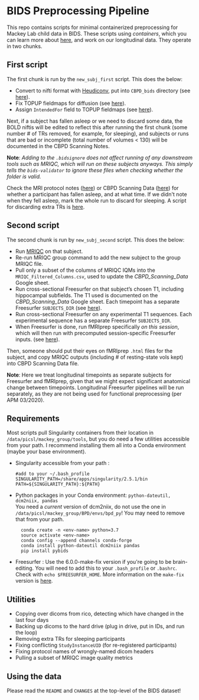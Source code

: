 # BIDS Preprocessing Pipeline

This repo contains scripts for minimal containerized preprocessing for Mackey Lab child data in BIDS. These scripts using *containers*, which you can learn more about [here](https://github.com/mackeylab/home/wiki/Singularity-containers), and work on our longitudinal data. They operate in two chunks.

## First script
The first chunk is run by the `new_subj_first` script. This does the below:

- Convert to nifti format with [Heudiconv](https://heudiconv.readthedocs.io/en/latest/), put into `CBPD_bids` directory (see [here](https://github.com/mackeylab/bids_ppc_scripts/blob/master/heudiconv)).
- Fix TOPUP fieldmaps for diffusion (see [here](https://github.com/mackeylab/bids_ppc_scripts/blob/master/fix_topup_sequences)).
- Assign `IntendedFor` field to TOPUP fieldmaps (see [here](https://github.com/mackeylab/bids_ppc_scripts/blob/master/assign_fieldmaps)).

Next, if a subject has fallen asleep or we need to discard some data, the BOLD niftis will be edited to reflect this after running the first chunk (some number # of TRs removed, for example, for sleeping), and subjects or runs that are bad or incomplete (total number of volumes < 130) will be documented in the CBPD Scanning Notes.

**Note**: *Adding to the `.bidsignore` does not affect running of any downstream tools such as MRIQC, which will run on these subjects anyways. This simply tells the `bids-validator` to ignore these files when checking whether the folder is valid.*

Check the MRI protocol notes ([here](https://docs.google.com/spreadsheets/d/15D3aYw1m127c-BHkAAxGTNqqpewZirn1OTzHZomUpUU/edit#gid=0)) or CBPD Scanning Data ([here](https://docs.google.com/spreadsheets/d/1tEMxyA7doTrpNZVW6m5qZJJG_muINBZU7ryn1AGwQtI/edit#gid=0)) for whether a participant has fallen asleep, and at what time. If we didn't note when they fell asleep, mark the whole run to discard for sleeping. A script for discarding extra TRs is [here](https://github.com/mackeylab/bids_ppc_scripts/blob/master/fix_topup_sequences/README.md).

## Second script
The second chunk is run by `new_subj_second` script. This does the below:
- Run [MRIQC](https://mriqc.readthedocs.io/en/stable/) on that subject.
- Re-run MRIQC group command to add the new subject to the group MRIQC file.
- Pull only a subset of the columns of MRIQC IQMs into the `MRIQC_Filtered_Columns.csv`, used to update the _CBPD_Scanning_Data_ Google sheet.
- Run cross-sectional Freesurfer on that subject’s chosen T1, including hippocampal subfields. The T1 used is documented on the _CBPD_Scanning_Data_ Google sheet. Each timepoint has a separate Freesurfer `SUBJECTS_DIR` (see [here](https://github.com/mackeylab/bids_ppc_scripts/tree/master/freesurfer)).
- Run cross-sectional Freesurfer on any experimental T1 sequences. Each experimental sequence has a separate Freesurfer `SUBJECTS_DIR`.
- When Freesurfer is done, run fMRIprep specifically *on this session*, which will then run with precomputed session-specific Freesurfer inputs. (see [here](https://github.com/mackeylab/bids_ppc_scripts/tree/master/fmriprep)).

Then, someone should put their eyes on fMRIprep `.html` files for the subject, and copy MRIQC outputs (including # of resting-state vols kept) into CBPD Scanning Data file.

**Note**: Here we treat longitudinal timepoints as separate subjects for Freesurfer and fMRIprep, given that we might expect significant anatomical change between timepoints. Longitudinal Freesurfer pipelines will be run separately, as they are not being used for functional preprocessing (per APM 03/2020).

## Requirements

Most scripts pull Singularity containers from their location in `/data/picsl/mackey_group/tools`, but you do need a few utilities accessible from your path. I recommend installing them all into a Conda environment (maybe your base environment).

- Singularity accessible from your path :
	```
	#add to your ~/.bash_profile
	SINGULARITY_PATH=/share/apps/singularity/2.5.1/bin
	PATH=${SINGULARITY_PATH}:${PATH}
	```
- Python packages in your Conda environment: `python-dateutil, dcm2niix, pandas`  
	You need a *current* version of dcm2niix, do not use the one in `/data/picsl/mackey_group/BPD/envs/bpd_py`! You may need to remove that from your path.
	```
	  conda create -n <env-name> python=3.7
	  source activate <env-name>
	  conda config --append channels conda-forge
	  conda install python-dateutil dcm2niix pandas
	  pip install pybids
	```
- Freesurfer :
	Use the 6.0.0-make-fix version if you're going to be brain-editing. You will need to add this to your `.bash_profile` or `.bashrc`. Check with `echo $FREESURFER_HOME`.
	More information on the `make-fix` version is [here](https://www.mail-archive.com/freesurfer@nmr.mgh.harvard.edu/msg55648.html).

## Utilities
- Copying over dicoms from rico, detecting which have changed in the last four days
- Backing up dicoms to the hard drive (plug in drive, put in IDs, and run the loop)
- Removing extra TRs for sleeping participants
- Fixing conflicting `StudyInstanceUID` (for re-registered participants)
- Fixing protocol names of wrongly-named dicom headers
- Pulling a subset of MRIQC image quality metrics

## Using the data
Please read the `README` and `CHANGES` at the top-level of the BIDS dataset!
